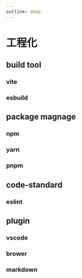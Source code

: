 ```yaml
---
outline: deep
---
```

# 工程化

## build tool
### vite
### esbuild

## package magnage
### npm
### yarn
### pnpm

## code-standard
### eslint

## plugin
### vscode
### brower
### markdown
